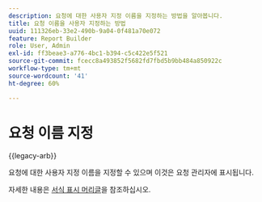 ```yaml
---
description: 요청에 대한 사용자 지정 이름을 지정하는 방법을 알아봅니다.
title: 요청 이름을 사용자 지정하는 방법
uuid: 111326eb-33e2-490b-9a04-0f481a70e072
feature: Report Builder
role: User, Admin
exl-id: ff3beae3-a776-4bc1-b394-c5c422e5f521
source-git-commit: fcecc8a493852f5682fd7fbd5b9bb484a850922c
workflow-type: tm+mt
source-wordcount: '41'
ht-degree: 60%

---
```


# 요청 이름 지정

{{legacy-arb}}

요청에 대한 사용자 지정 이름을 지정할 수 있으며 이것은 요청 관리자에 표시됩니다.

자세한 내용은 [서식 표시 머리글](/help/analyze/legacy-report-builder/layout/t-format-display-headers.md)을 참조하십시오.
